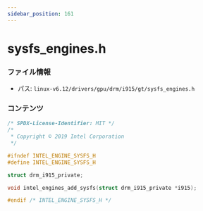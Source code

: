 ```yaml
---
sidebar_position: 161
---
```

# sysfs_engines.h

### ファイル情報

- パス: `linux-v6.12/drivers/gpu/drm/i915/gt/sysfs_engines.h`

### コンテンツ

```h
/* SPDX-License-Identifier: MIT */
/*
 * Copyright © 2019 Intel Corporation
 */

#ifndef INTEL_ENGINE_SYSFS_H
#define INTEL_ENGINE_SYSFS_H

struct drm_i915_private;

void intel_engines_add_sysfs(struct drm_i915_private *i915);

#endif /* INTEL_ENGINE_SYSFS_H */

```
